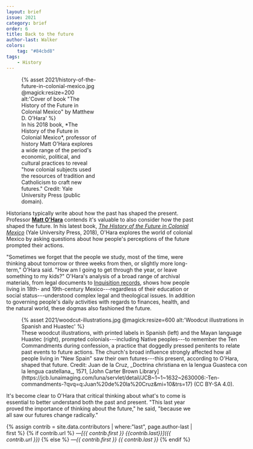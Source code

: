 ```yaml
---
layout: brief
issue: 2021
category: brief
order: 6
title: Back to the future
author-last: Walker
colors:
    tag: "#84cbd8"
tags:
    - History
---
```

<figure style="width:200px">
  {% asset 2021/history-of-the-future-in-colonial-mexico.jpg @magick:resize=200 alt:'Cover of book "The History of the Future in Colonial Mexico" by Matthew D. O&#39;Hara' %}<figcaption markdown="span">In his 2018 book, *The History of the Future in Colonial Mexico*, professor of history Matt O'Hara explores a wide range of the period's economic, political, and cultural practices to reveal "how colonial subjects used the resources of tradition and Catholicism to craft new futures." Credit: Yale University Press (public domain).</figcaption>
</figure>

Historians typically write about how the past has shaped the present. Professor [**Matt O'Hara**](https://history.ucsc.edu/about/admins.php?uid=mdohara) contends it's valuable to also consider how the past shaped the future. In his latest book, [*The History of the Future in Colonial Mexico*](https://yalebooks.yale.edu/book/9780300233933/history-future-colonial-mexico) (Yale University Press, 2018), O'Hara explores the world of colonial Mexico by asking questions about how people's perceptions of the future prompted their actions.

"Sometimes we forget that the people we study, most of the time, were thinking about tomorrow or three weeks from then, or slightly more long-term," O'Hara said. "How am I going to get through the year, or leave something to my kids?" O'Hara's analysis of a broad range of archival materials, from legal documents to [Inquisition records](https://en.wikipedia.org/wiki/Mexican_Inquisition), shows how people living in 18th- and 19th-century Mexico---regardless of their education or social status---understood complex legal and theological issues. In addition to governing people's daily activities with regards to finances, health, and the natural world, these dogmas also fashioned the future.
<figure class="briefs-full" style="width:600px">
  {% asset 2021/woodcut-illustrations.jpg @magick:resize=600 alt:'Woodcut illustrations in Spanish and Huastec' %}<figcaption markdown="span">These woodcut illustrations, with printed labels in Spanish (left) and the Mayan language Huastec (right), prompted colonials---including Native peoples---to remember the Ten Commandments during confession, a practice that doggedly pressed penitents to relate past events to future actions. The church's broad influence strongly affected how all people living in "New Spain" saw their own futures---this present, according to O'Hara, shaped that future. Credit: Juan de la Cruz, _Doctrina christiana en la lengua Guasteca con la lengua castellana_, 1571, [John Carter Brown Library](https://jcb.lunaimaging.com/luna/servlet/detail/JCB~1~1~1632~2630006:-Ten-commandments-?qvq=q:Juan%20de%20la%20Cruz&mi=10&trs=17) (CC BY-SA 4.0).</figcaption>
</figure>

It's become clear to O'Hara that critical thinking about what's to come is essential to better understand both the past and present. "This last year proved the importance of thinking about the future," he said, "because we all saw our futures change radically."

{% assign contrib = site.data.contributors | where:"last", page.author-last | first %}
{% if contrib.url %}
*&mdash;[{{ contrib.first }} {{contrib.last}}]({{ contrib.url }})*
{% else %}
*&mdash;{{ contrib.first }} {{ contrib.last }}*
{% endif %}
